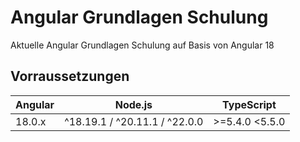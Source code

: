 # Angular Grundlagen Schulung

Aktuelle Angular Grundlagen Schulung auf Basis von Angular 18

## Vorraussetzungen

| Angular    | Node.js                            | TypeScript     |
| ---------- | ---------------------------------- | -------------- |
| 18.0.x     | ^18.19.1 / ^20.11.1 / ^22.0.0      | >=5.4.0 <5.5.0 |
